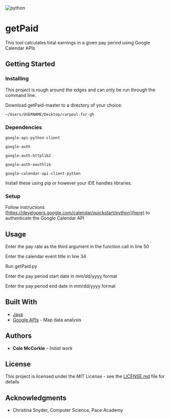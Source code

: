 ![python](https://img.shields.io/badge/python-green)

# getPaid

This tool calculates total earnings in a given pay period using Google Calendar APIs

## Getting Started

### Installing

This project is rough around the edges and can only be run through the command line.

Download getPaid-master to a directory of your choice:

```
~/Users/USERNAME/Desktop/carpool-for-gh
```

### Dependencies
`google-api-python-client`

`google-auth`

`google-auth-httplib2`

`google-auth-oauthlib`

`google-calendar-api-client-python`

Install these using pip or however your IDE handles libraries.

### Setup
Follow instructions [https://developers.google.com/calendar/quickstart/python](here) to authenticate the Google Calendar API

## Usage
Enter the pay rate as the third argument in the function call in line 50

Enter the calendar event title in line 34

Run getPaid.py

Enter the pay period start date in mm/dd/yyyy format

Enter the pay period end date in mm/dd/yyyy format

## Built With

* [Java](https://java.com/en/download/)
* [Google APIs](https://developers.google.com/products/) - Map data analysis

## Authors

* **Cole McCorkle** - *Initial work*

## License

This project is licensed under the MIT License - see the [LICENSE.md](LICENSE.md) file for details

## Acknowledgments

* Christina Snyder, Computer Science, Pace Academy
